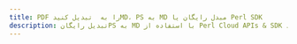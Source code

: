 ---title: PDF را به  تبدیل کنیدMD، PS به MD مبدل رایگان یا Perl SDKdescription: تبدیل رایگانPS به MD با استفاده از Perl Cloud APIs & SDK همچنین اسناد PDF را در Cloud ایجاد، ویرایش و رندر کنید.---